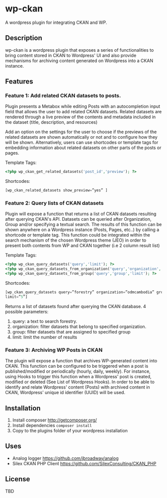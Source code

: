wp-ckan
=======

A wordpress plugin for integrating CKAN and WP.

## Description

wp-ckan is a wordpress plugin that exposes a series of functionalities to bring content stored in CKAN to Wordpress' UI and also provide mechanisms for archiving content generated on Wordpress into a CKAN instance.

## Features

### Feature 1: Add related CKAN datasets to posts.

Plugin presents a Metabox while editing Posts with an autocompletion input field that
allows the user to add related CKAN datasets. Related datasets are rendered through a
live preview of the contents and metadata included in the dataset (title, description, and
resources)

Add an option on the settings for the user to choose if the previews of the related datasets
are shown automatically or not and to configure how they will be shown. Alternatively,
users can use shortcodes or template tags for embedding information about related
datasets on other parts of the posts or pages.

Template Tags:
```php
<?php wp_ckan_get_related_datasets('post_id','preview'); ?>
```
Shortcodes:
```php
[wp_ckan_related_datasets show_preview=”yes” ]
```

### Feature 2: Query lists of CKAN datasets

Plugin will expose a function that returns a list of CKAN datasets resulting after querying
CKAN's API. Datasets can be queried after Organization, Group and/or specifying a textual
search.
The results of this function can be shown anywhere on a Wordpress instance (Posts,
Pages, etc..) by calling a shortcode or template tag. This function could be integrated
within the search mechanism of the chosen Wordpress theme (JEO) in order to present
both contents from WP and CKAN together (i.e 2 column result list)

Template Tags:
```php
<?php wp_ckan_query_datasets('query','limit'); ?>
<?php wp_ckan_query_datasets_from_organization('query','organization','limit'); ?>
<?php wp_ckan_query_datasets_from_group('query','group','limit'); ?>
```
Shortcodes:
```php
[wp_ckan_query_datasets query=”forestry” organization=”odmcambodia” group=”news”
limit=”5”]
```

Returns a list of datasets found after querying the CKAN database. 4 possible parameters:
1. query: a text to search forestry.
2. organization: filter datasets that belong to specified organization.
3. group: filter datasets that are assigned to specified group
4. limit: limit the number of results

### Feature 3: Archiving WP Posts in CKAN

The plugin will expose a function that archives WP-generated content into CKAN. This function
can be configured to be triggered when a post is published/modified or periodically (hourly, daily,
weekly). For instance, using Hooks to trigger this function when a Wordpress' post is created,
modified or deleted (See List of Wordpress Hooks).
In order to be able to identify and relate Wordpress' content (Posts) with archived content in CKAN,
Wordpress' unique id identifier (UUID) will be used.

## Installation

1. Install composer http://getcomposer.org/
2. Install dependencies <code>composer install</code>
3. Copy to the plugins folder of your wordpress installation

## Uses

* Analog logger https://github.com/jbroadway/analog
* Silex CKAN PHP Client https://github.com/SilexConsulting/CKAN_PHP

## License

TBD
